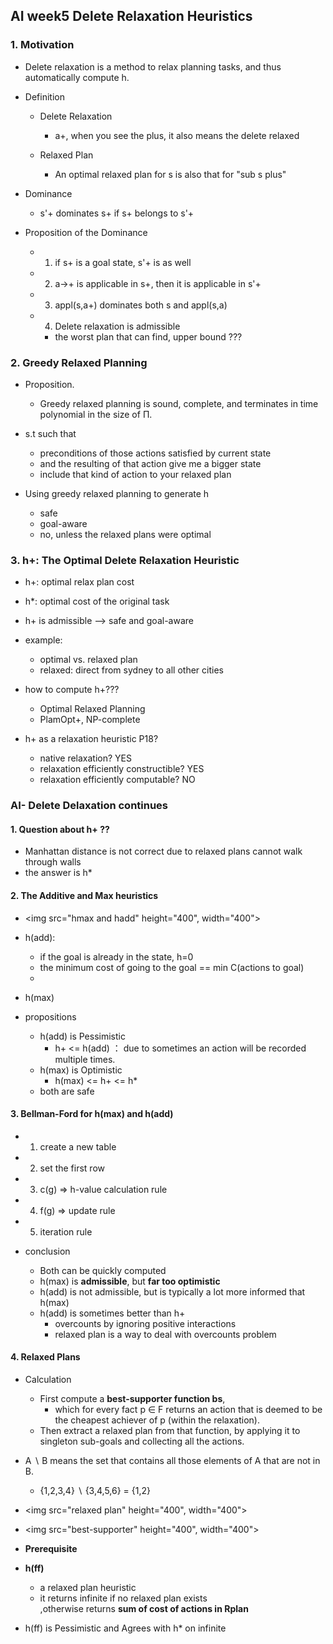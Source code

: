## AI week5 Delete Relaxation Heuristics

### 1. Motivation
+ Delete relaxation is a method to relax planning tasks, and thus automatically compute h.

+ Definition
	- Delete Relaxation
		- a+, when you see the plus, it also means the delete relaxed

	- Relaxed Plan
		- An optimal relaxed plan for s is also that for "sub s plus"

+ Dominance
	- s'+ dominates s+ if s+ belongs to s'+

+ Proposition of the Dominance
	- 1) if s+ is a goal state, s'+ is as well
	- 2) a->+ is applicable in s+, then it is applicable in s'+
	- 3) appl(s,a+) dominates both s and appl(s,a)
	- 4) Delete relaxation is admissible
		- the worst plan that can find, upper bound ???

### 2. Greedy Relaxed Planning
+ Proposition. 
	- Greedy relaxed planning is sound, complete, and terminates in time polynomial in the size of Π.

+ s.t such that
	- preconditions of those actions satisfied by current state
	- and the resulting of that action give me a bigger state
	- include that kind of action to your relaxed plan

+ Using greedy relaxed planning to generate h
	- safe
	- goal-aware
	- no, unless the relaxed plans were optimal

### 3. h+: The Optimal Delete Relaxation Heuristic
+ h+: optimal relax plan cost
+ h\*: optimal cost of the original task
+ h+ is admissible --> safe and goal-aware


+ example:
	- optimal vs. relaxed plan
	- relaxed: direct from sydney to all other cities

+ how to compute h+???
	- Optimal Relaxed Planning
	- PlamOpt+, NP-complete

+ h+ as a relaxation heuristic P18?
	- native relaxation? YES
	- relaxation efficiently constructible? YES
	- relaxation efficiently computable? NO 


### AI- Delete Delaxation continues

#### **1. Question about h+ ??**
+ Manhattan distance is not correct due to relaxed plans cannot walk through walls
+ the answer is h*

#### 2. The Additive and Max heuristics
+ <img src="hmax and hadd" height="400", width="400">
+ h(add):
	- if the goal is already in the state, h=0
	- the minimum cost of going to the goal == min C(actions to goal)
	- 

+ h(max)


+ propositions
	+ h(add) is Pessimistic
		- h+ <= h(add) ： due to sometimes an action will be recorded multiple times.
	+ h(max) is Optimistic
		- h(max) <= h+ <= h*
	+ both are safe

#### 3. Bellman-Ford for h(max) and h(add)
+ 1) create a new table
+ 2) set the first row
+ 3) c(g) => h-value calculation rule
+ 4) f(g) => update rule
+ 5) iteration rule

+ conclusion
	- Both can be quickly computed
	- h(max) is **admissible**, but **far too optimistic**
	- h(add) is not admissible, but is typically a lot more informed that h(max)
	- h(add) is sometimes better than h+
		- overcounts by ignoring positive interactions
		- relaxed plan is a way to deal with overcounts problem

#### 4. Relaxed Plans
+ Calculation
	- First compute a **best-supporter function bs**, 
		- which for every fact p ∈ F returns an action that is deemed to be the cheapest achiever of p (within the relaxation). 
	- Then extract a relaxed plan from that function, by applying it to singleton sub-goals and collecting all the actions.

+ A ∖ B means the set that contains all those elements of A that are not in B.
	- {1,2,3,4} ∖ {3,4,5,6} = {1,2}
+ <img src="relaxed plan" height="400", width="400">

+ <img src="best-supporter" height="400", width="400">

+ **Prerequisite**


+ **h(ff)**
	- a relaxed plan heuristic
	- it returns infinite if no relaxed plan exists  
		,otherwise returns **sum of cost of actions in Rplan** 
+ h(ff) is Pessimistic and Agrees with h* on infinite


















   


